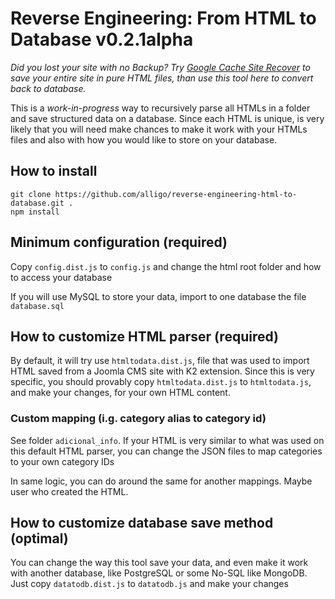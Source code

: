 # Reverse Engineering: From HTML to Database v0.2.1alpha

_Did you lost your site with no Backup? Try [Google Cache Site Recover](https://github.com/alligo/google-cache-site-recover)
to save your entire site in pure HTML files, than use this tool here to convert
back to database._

This is a _work-in-progress_ way to recursively parse all HTMLs in a folder and
save structured data on a database. Since each HTML is unique, is very likely
that you will need make chances to make it work with your HTMLs files and also
with how you would like to store on your database.

## How to install

    git clone https://github.com/alligo/reverse-engineering-html-to-database.git .
    npm install

## Minimum configuration (required)

Copy `config.dist.js` to `config.js` and change the html root folder and how
to access your database

If you will use MySQL to store your data, import to one database the file
`database.sql`

## How to customize HTML parser (required)

By default, it will try use `htmltodata.dist.js`, file that was used to import
HTML saved from a Joomla CMS site with K2 extension. Since this is very 
specific, you should provably copy `htmltodata.dist.js` to `htmltodata.js`, and
make your changes, for your own HTML content.

### Custom mapping (i.g. category alias to category id)
See folder `adicional_info`. If your HTML is very similar to what was used on
this default HTML parser, you can change the JSON files to map categories to
your own category IDs

In same logic, you can do around the same for another mappings. Maybe user
who created the HTML.

## How to customize database save method (optimal)

You can change the way this tool save your data, and even make it work with
another database, like PostgreSQL or some No-SQL like MongoDB. Just copy
`datatodb.dist.js` to `datatodb.js` and make your changes
